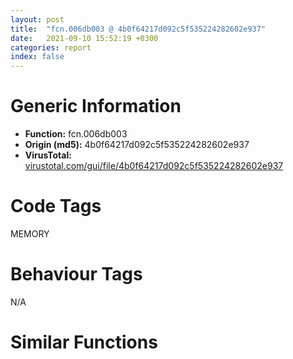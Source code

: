 ```yaml
---
layout: post
title:  "fcn.006db003 @ 4b0f64217d092c5f535224282602e937"
date:   2021-09-10 15:52:19 +0300
categories: report
index: false
---
```


# Generic Information
- **Function:** fcn.006db003
- **Origin (md5):** 4b0f64217d092c5f535224282602e937
- **VirusTotal:** [virustotal.com/gui/file/4b0f64217d092c5f535224282602e937][virustotal_ref]

# Code Tags
<span class="tag" id="MEMORY">MEMORY</span>


# Behaviour Tags
<span class="bhv-tag" id="na">N/A</span>

# Similar Functions
<script type="text/javascript" src="https://www.gstatic.com/charts/loader.js"></script>
<script type="text/javascript">

    google.charts.load('current', {'packages':['corechart']});
    google.charts.setOnLoadCallback(drawChart);

    function drawChart() {
    var data = new google.visualization.DataTable();
        data.addColumn('number', 'X');
        data.addColumn('number', 'Y');
        data.addColumn({type: 'string', role: 'tooltip', 'p': {'html': true}});
        data.addColumn({'type': 'string', 'role': 'style'});
        
        data.addRows([
    [-67.66114807128906, -489.5516357421875, '<b><a href="/report/fcn.006db003@4b0f64217d092c5f535224282602e937">fcn.006db003</a><br>@4b0f64217d092c5f535224282602e937</b><br>', 'point { fill-color: #e0440e; }'],
[-246.6265869140625, -485.9320373535156, '<b><a href="/report/fcn.004023aa@90aa43862e75a7f78f2655241632f0e5">fcn.004023aa</a><br>@90aa43862e75a7f78f2655241632f0e5</b><br>', 'null'],
[239.66944885253906, -225.43380737304688, '<b><a href="/report/fcn.00407b2b@7dd153bad1771b9e8d5266a341ebf949">fcn.00407b2b</a><br>@7dd153bad1771b9e8d5266a341ebf949</b><br>', 'null'],
[-293.8268737792969, 176.6090087890625, '<b><a href="/report/fcn.004013c0@562bf33eb57e8c08a86e538e69918c30">fcn.004013c0</a><br>@562bf33eb57e8c08a86e538e69918c30</b><br>', 'null'],
[-112.27790069580078, -55.6929817199707, '<b><a href="/report/fcn.00523c15@da37d90419c1292c0f16cbfd1f66402d">fcn.00523c15</a><br>@da37d90419c1292c0f16cbfd1f66402d</b><br>', 'null'],
[194.88882446289062, -26.943986892700195, '<b><a href="/report/fcn.00405da2@ea9c1e2eeb951a8e6185c6674c228f98">fcn.00405da2</a><br>@ea9c1e2eeb951a8e6185c6674c228f98</b><br>', 'null'],
[105.76216888427734, 317.34161376953125, '<b><a href="/report/fcn.0054ec2d@9a2108de6665bf53e42d7cbbbe5a0866">fcn.0054ec2d</a><br>@9a2108de6665bf53e42d7cbbbe5a0866</b><br>', 'null'],
[-159.3824462890625, 295.87249755859375, '<b><a href="/report/fcn.00405d1e@1c48774da6a3dd4bf3ea41716a332c61">fcn.00405d1e</a><br>@1c48774da6a3dd4bf3ea41716a332c61</b><br>', 'null'],
[44.33676528930664, 142.5157470703125, '<b><a href="/report/fcn.006ccc92@1ad8df9cf1d781bf2acc8965dea0570e">fcn.006ccc92</a><br>@1ad8df9cf1d781bf2acc8965dea0570e</b><br>', 'null'],
[331.36798095703125, 213.82989501953125, '<b><a href="/report/fcn.005994d5@009ea4ad185ccb9becba67b3b2163e8b">fcn.005994d5</a><br>@009ea4ad185ccb9becba67b3b2163e8b</b><br>', 'null'],
[33.65596389770508, -171.13751220703125, '<b><a href="/report/fcn.005d7266@4179b381a87b74dcd140154f9010ef86">fcn.005d7266</a><br>@4179b381a87b74dcd140154f9010ef86</b><br>', 'null'],

        ]);

    var options = {
        title: 'Similarity Plot',
        legend: 'none',
        colors: ['#dedbd9', '#e6693e', '#ec8f6e', '#f3b49f', '#f6c7b6'],
        tooltip: {isHtml: true, trigger: 'both'},
        explorer: {
        actions: ["dragToZoom", "rightClickToReset"],
        },
        chartArea: {
        width: '80%',
        height: '80%'
        },
        width: '100%',
        height: '100%'
    };

    var chart = new google.visualization.ScatterChart(document.getElementById('chart_div'));

    chart.draw(data, options);
    }
    
</script>


<div id="chart_div" style="width: 100%px; height: 100%;"></div>

# Disassembled Code
{% highlight nasm %}

push ebp
mov ebp, esp
sub esp, 0xa4
push 0x95
push 0x40
call dword[sym.imp.KERNEL32.dll_GlobalAlloc]
push eax
call dword[sym.imp.KERNEL32.dll_GlobalUnlock]
mov dword[ebp-0x38], eax
mov eax, dword[ebp-0x10]
add eax, dword[ebp-0x5c]
add eax, dword[ebp-0x24]
mov dword[ebp-0x14], eax
and dword[ebp-0x20], 0
jmp 0x6db03c
mov eax, dword[ebp-0x20]
inc eax
mov dword[ebp-0x20], eax
cmp dword[ebp-0x20], 3
jae 0x6db04d
mov eax, dword[ebp-0xc]
add eax, dword[ebp-0x1c]
mov dword[ebp-0x18], eax
jmp 0x6db035
push dword[ebp-0x54]
push dword[ebp-0x5c]
push dword[ebp-0x2c]
push dword[ebp-0x1c]
mov edx, dword[ebp-0x10]
mov ecx, dword[ebp-0x18]
call fcn.006da17c
mov dword[ebp-0x38], eax
mov dword[ebp-8], 0xb3f
mov eax, dword[ebp-0x50]
add eax, dword[ebp-0x28]
add eax, dword[ebp-0x14]
mov dword[ebp-0x20], eax
mov eax, dword[ebp-0x14]
add eax, dword[ebp-0xc]
mov dword[ebp-0x20], eax
mov eax, dword[ebp-8]
add eax, 6
mov dword[ebp-8], eax
mov eax, dword[ebp-0x24]
add eax, dword[ebp-0x5c]
mov dword[ebp-0x20], eax
mov eax, dword[ebp-0x24]
add eax, dword[ebp-0x18]
mov dword[ebp-0x1c], eax
cmp dword[ebp-8], 0xb4b
jb 0x6db07a
mov eax, dword[ebp-4]
add eax, dword[ebp-0x38]
mov dword[ebp-0x30], eax
mov eax, dword[ebp-0x34]
add eax, dword[ebp-0x28]
add eax, dword[ebp-0xc]
mov dword[ebp-8], eax
mov eax, dword[ebp-0x40]
add eax, dword[ebp-0x20]
mov dword[ebp-4], eax
mov eax, dword[ebp-0x54]
add eax, dword[ebp-0xc]
add eax, dword[ebp-0xc]
mov dword[ebp-8], eax
lea eax, [ebp-0x40]
push eax
lea eax, [ebp-0x18]
push eax
push dword[ebp-0x60]
call dword[sym.imp.KERNEL32.dll_GetConsoleWindow]
push eax
call dword[sym.imp.USER32.dll_GetScrollRange]
mov dword[ebp-0x2c], eax
mov eax, dword[ebp-4]
add eax, dword[ebp-0xc]
mov dword[ebp-0x18], eax
mov eax, dword[ebp-0x3c]
add eax, dword[ebp-0x2c]
mov dword[ebp-0x20], eax
mov eax, dword[ebp-0x34]
cmp eax, dword[ebp-0x44]
je 0x6db116
mov eax, dword[ebp-8]
cmp eax, dword[ebp-0x5c]
jne 0x6db11f
mov eax, dword[ebp-0x60]
cmp eax, dword[ebp-0x48]
je 0x6db11f
mov eax, dword[ebp-0x5c]
add eax, dword[ebp-0x50]
mov dword[ebp-0x18], eax
mov eax, dword[ebp-0x48]
add eax, dword[ebp-0x40]
add eax, dword[ebp-4]
mov dword[ebp-0x30], eax
mov eax, dword[ebp-0x14]
add eax, dword[ebp-0x38]
mov dword[ebp-0x60], eax
mov eax, dword[ebp-0x40]
add eax, dword[ebp-0x18]
add eax, dword[ebp-0x3c]
mov dword[ebp-0x28], eax
mov eax, dword[ebp-0x18]
add eax, dword[ebp-0x30]
mov dword[ebp-0x1c], eax
mov eax, dword[ebp-0x2c]
add eax, dword[ebp-0x24]
mov dword[ebp-0x48], eax
mov eax, dword[ebp-8]
add eax, dword[ebp-0x14]
add eax, dword[ebp-4]
mov dword[ebp-0x44], eax
mov eax, dword[ebp-0x54]
cmp eax, dword[ebp-0x24]
jae 0x6db177
mov eax, dword[ebp-0x24]
cmp eax, dword[ebp-0x30]
je 0x6db177
mov eax, dword[ebp-0x50]
add eax, dword[ebp-0x10]
mov dword[ebp-0x18], eax
mov eax, dword[ebp-0x20]
add eax, dword[ebp-4]
add eax, dword[ebp-4]
mov dword[ebp-0x18], eax
mov eax, dword[ebp-0x30]
add eax, dword[ebp-0x2c]
add eax, dword[ebp-0x1c]
mov dword[ebp-0x3c], eax
mov eax, dword[ebp-0x1c]
add eax, dword[ebp-0x10]
add eax, dword[ebp-0x50]
mov dword[ebp-0x18], eax
mov eax, dword[ebp-4]
add eax, dword[ebp-0x38]
add eax, dword[ebp-0x2c]
mov dword[ebp-0x28], eax
push 0x40
push 0x3000
push 0x60381
push 0
call dword[sym.imp.KERNEL32.dll_VirtualAlloc]
mov dword[ebp-0x7c], eax
mov eax, dword[ebp-8]
add eax, dword[ebp-0x2c]
mov dword[ebp-0xc], eax
push dword[ebp-0xc]
push str.iT5iev0
call dword[sym.imp.KERNEL32.dll_BeginUpdateResourceW]
mov dword[ebp-0xc], eax
mov eax, dword[ebp-0x18]
add eax, dword[ebp-0x20]
add eax, dword[ebp-0x58]
mov dword[ebp-0xc], eax
mov eax, dword[ebp-0x14]
add eax, dword[ebp-0x44]
mov dword[ebp-0x50], eax
mov eax, dword[ebp-0x3c]
add eax, dword[ebp-8]
mov dword[ebp-0x54], eax
cmp dword[ebp-0x1c], 0
jne 0x6db204
mov eax, dword[ebp-0x44]
cmp eax, dword[ebp-0x34]
jae 0x6db210
mov eax, dword[ebp-0x44]
add eax, dword[ebp-0x48]
add eax, dword[ebp-0x30]
mov dword[ebp-0xc], eax
mov eax, dword[ebp-0x18]
add eax, dword[ebp-0x10]
mov dword[ebp-0x24], eax
mov eax, dword[ebp-0x28]
add eax, dword[ebp-8]
mov dword[ebp-0x10], eax
push dword[ebp-0xc]
push dword[ebp-8]
push dword[ebp-0x2c]
push dword[ebp-0x1c]
push dword[ebp-0x10]
mov edx, dword[ebp-0x10]
mov ecx, dword[ebp-0x38]
call fcn.006dabe7
mov dword[ebp-0x54], eax
mov eax, dword[ebp-0x18]
add eax, dword[ebp-0x34]
add eax, dword[ebp-4]
mov dword[ebp-0x24], eax
mov eax, dword[ebp-0x2c]
add eax, dword[ebp-0x28]
mov dword[ebp-0x44], eax
mov eax, dword[ebp-0x7c]
add eax, 0x43000
mov dword[ebp-0x7c], eax
mov eax, dword[ebp-0x34]
add eax, dword[ebp-0x34]
add eax, dword[ebp-0x18]
mov dword[ebp-0x50], eax
mov eax, dword[ebp-0x30]
add eax, dword[ebp-0x18]
mov dword[ebp-0x44], eax
mov eax, dword[ebp-0x24]
add eax, dword[ebp-8]
mov dword[ebp-0x10], eax
mov dword[ebp-0xa0], 0x401000
mov eax, dword[ebp-0x40]
add eax, dword[ebp-0x2c]
add eax, dword[ebp-0x60]
mov dword[ebp-0x5c], eax
mov eax, dword[ebp-0x1c]
add eax, dword[ebp-0x58]
mov dword[ebp-0x40], eax
mov eax, dword[ebp-0x60]
mov dword[ebp-0x80], eax
cmp dword[ebp-0x80], 0x3c
je 0x6db2ef
cmp dword[ebp-0x80], 0x9e
je 0x6db2c5
cmp dword[ebp-0x80], 0xcf
je 0x6db2d3
cmp dword[ebp-0x80], 0x119
je 0x6db2e1
jmp 0x6db2fd
mov eax, dword[ebp-4]
add eax, dword[ebp-0xc]
add eax, dword[ebp-4]
mov dword[ebp-0x2c], eax
jmp 0x6db306
mov eax, dword[ebp-0x18]
add eax, dword[ebp-4]
add eax, dword[ebp-0x30]
mov dword[ebp-0x38], eax
jmp 0x6db306
mov eax, dword[ebp-0x10]
add eax, dword[ebp-0x54]
add eax, dword[ebp-0x38]
mov dword[ebp-0x50], eax
jmp 0x6db306
mov eax, dword[ebp-0x3c]
add eax, dword[ebp-0x58]
add eax, dword[ebp-0x58]
mov dword[ebp-4], eax
jmp 0x6db306
mov eax, dword[ebp-0x18]
add eax, dword[ebp-0x28]
mov dword[ebp-0x40], eax
mov eax, dword[ebp-0xc]
add eax, dword[ebp-0x44]
add eax, dword[ebp-0x28]
mov dword[ebp-0x58], eax
and dword[ebp-0x4c], 0
mov eax, dword[ebp-0x14]
add eax, dword[ebp-0xc]
mov dword[ebp-0x18], eax
mov eax, dword[ebp-0x18]
add eax, dword[ebp-0x18]
mov dword[ebp-0x58], eax
mov eax, dword[ebp-0x58]
add eax, dword[ebp-0x38]
add eax, dword[ebp-0x50]
mov dword[ebp-0x28], eax
mov eax, dword[ebp-0x3c]
add eax, dword[ebp-0x28]
mov dword[ebp-0x30], eax
mov dword[ebp-0x90], 0xc9d01517
mov eax, dword[ebp-0x34]
mov dword[ebp-0x64], eax
cmp dword[ebp-0x64], 0x4c
je 0x6db3ae
cmp dword[ebp-0x64], 0x54
je 0x6db3bc
cmp dword[ebp-0x64], 0x71
je 0x6db3a3
cmp dword[ebp-0x64], 0x97
je 0x6db37c
cmp dword[ebp-0x64], 0xbd
je 0x6db398
cmp dword[ebp-0x64], 0xdd
je 0x6db38a
jmp 0x6db3ca
mov eax, dword[ebp-0x5c]
add eax, dword[ebp-0x24]
add eax, dword[ebp-0x54]
mov dword[ebp-0x40], eax
jmp 0x6db3d3
mov eax, dword[ebp-0x58]
add eax, dword[ebp-0x54]
add eax, dword[ebp-4]
mov dword[ebp-0x14], eax
jmp 0x6db3d3
mov eax, dword[ebp-4]
add eax, dword[ebp-0x54]
mov dword[ebp-0x24], eax
jmp 0x6db3d3
mov eax, dword[ebp-0x28]
add eax, dword[ebp-0x58]
mov dword[ebp-0x38], eax
jmp 0x6db3d3
mov eax, dword[ebp-4]
add eax, dword[ebp-0x3c]
add eax, dword[ebp-0x20]
mov dword[ebp-0x38], eax
jmp 0x6db3d3
mov eax, dword[ebp-0x20]
add eax, dword[ebp-0x10]
add eax, dword[ebp-0x34]
mov dword[ebp-4], eax
jmp 0x6db3d3
mov eax, dword[ebp-0x38]
add eax, dword[ebp-4]
mov dword[ebp-0x24], eax
mov eax, dword[ebp-0x3c]
add eax, dword[ebp-0x10]
mov dword[ebp-0x5c], eax
mov dword[ebp-0x68], 0xfff67d
mov eax, dword[ebp-0x2c]
add eax, dword[ebp-0x2c]
add eax, dword[ebp-0x10]
mov dword[ebp-0x60], eax
mov dword[ebp-0x8c], 0x45a617ec
mov eax, dword[ebp-8]
add eax, dword[ebp-0x60]
add eax, dword[ebp-0x58]
mov dword[ebp-0x18], eax
mov eax, dword[ebp-0x48]
cmp eax, dword[ebp-0x1c]
jb 0x6db421
mov eax, dword[ebp-0x24]
cmp eax, dword[ebp-0x20]
jbe 0x6db421
mov eax, dword[ebp-0x1c]
add eax, dword[ebp-0x58]
add eax, dword[ebp-0x54]
mov dword[ebp-0x28], eax
mov dword[ebp-0x70], 0xc448e8e4
mov eax, dword[ebp-0x10]
add eax, dword[ebp-8]
add eax, dword[ebp-0x54]
mov dword[ebp-0x40], eax
mov dword[ebp-0x98], 0x9399da99
mov eax, dword[ebp-0x28]
cmp eax, dword[ebp-0x44]
jae 0x6db462
mov eax, dword[ebp-0x10]
cmp eax, dword[ebp-0x38]
jne 0x6db462
mov eax, dword[ebp-0x3c]
cmp eax, dword[ebp-0x1c]
jne 0x6db462
mov eax, dword[ebp-0x10]
add eax, dword[ebp-0x44]
add eax, dword[ebp-0x54]
mov dword[ebp-0x14], eax
mov eax, dword[ebp-0x2c]
add eax, dword[ebp-0x44]
mov dword[ebp-0x54], eax
mov eax, dword[ebp-8]
add eax, dword[ebp-0x60]
mov dword[ebp-0x1c], eax
and dword[ebp-0x4c], 0
cmp dword[ebp-0x4c], 0xb1b8
jae 0x6dbc2a
mov eax, dword[ebp-0x10]
add eax, dword[ebp-0x28]
mov dword[ebp-0x50], eax
mov eax, dword[ebp-0x90]
xor eax, dword[ebp-0x68]
mov dword[ebp-0x90], eax
mov eax, dword[ebp-0x18]
add eax, dword[ebp-0x48]
add eax, dword[ebp-0x14]
mov dword[ebp-0x2c], eax
mov dword[ebp-0x54], 0x589
mov eax, dword[ebp-0xc]
add eax, dword[ebp-0x58]
mov dword[ebp-0x5c], eax
mov eax, dword[ebp-0x14]
add eax, dword[ebp-0x10]
add eax, dword[ebp-0x50]
mov dword[ebp-0x5c], eax
mov eax, dword[ebp-0x54]
add eax, 9
mov dword[ebp-0x54], eax
mov eax, dword[ebp-8]
add eax, dword[ebp-4]
mov dword[ebp-0x58], eax
mov eax, dword[ebp-0x30]
add eax, dword[ebp-0x44]
mov dword[ebp-0x20], eax
cmp dword[ebp-0x54], 0x5a4
jb 0x6db4b9
mov eax, dword[ebp-0x68]
add eax, dword[ebp-0x8c]
mov dword[ebp-0x68], eax
mov eax, dword[ebp-0x2c]
add eax, dword[ebp-4]
add eax, dword[ebp-0x50]
mov dword[ebp-0x20], eax
mov eax, dword[ebp-0x70]
xor eax, dword[ebp-0x68]
mov dword[ebp-0x70], eax
mov eax, dword[ebp-4]
add eax, dword[ebp-0x3c]
mov dword[ebp-0x18], eax
mov eax, dword[ebp-4]
cmp eax, dword[ebp-0x10]
jae 0x6db523
mov eax, dword[ebp-0x54]
cmp eax, dword[ebp-0x40]
je 0x6db529
cmp dword[ebp-0x28], 0
jae 0x6db535
mov eax, dword[ebp-0x38]
add eax, dword[ebp-0x3c]
add eax, dword[ebp-0x20]
mov dword[ebp-0x14], eax
mov eax, dword[ebp-0x8c]
add eax, dword[ebp-0x70]
mov dword[ebp-0x8c], eax
mov eax, dword[ebp-4]
add eax, dword[ebp-0x2c]
mov dword[ebp-0x1c], eax
mov eax, dword[ebp-0x58]
add eax, dword[ebp-0x38]
add eax, dword[ebp-0x34]
mov dword[ebp-0x30], eax
mov eax, dword[ebp-0x70]
xor eax, dword[ebp-0x98]
mov dword[ebp-0x70], eax
mov eax, dword[ebp-0x40]
add eax, dword[ebp-0x44]
mov dword[ebp-4], eax
mov eax, dword[ebp-0x48]
add eax, dword[ebp-8]
add eax, dword[ebp-0x44]
mov dword[ebp-0x34], eax
mov eax, dword[ebp-0x68]
xor eax, dword[ebp-0x70]
mov dword[ebp-0x68], eax
and dword[ebp-0xc], 0
jmp 0x6db590
mov eax, dword[ebp-0xc]
inc eax
mov dword[ebp-0xc], eax
cmp dword[ebp-0xc], 3
jae 0x6db5a4
mov eax, dword[ebp-0x30]
add eax, dword[ebp-0x44]
add eax, dword[ebp-0x14]
mov dword[ebp-0x34], eax
jmp 0x6db589
and dword[ebp-0x30], 0
jmp 0x6db5b1
mov eax, dword[ebp-0x30]
inc eax
mov dword[ebp-0x30], eax
cmp dword[ebp-0x30], 3
jae 0x6db5c2
mov eax, dword[ebp-4]
add eax, dword[ebp-0x44]
mov dword[ebp-0x1c], eax
jmp 0x6db5aa
mov eax, dword[ebp-0x7c]
add eax, dword[ebp-0x4c]
mov dword[ebp-0xa4], eax
mov eax, dword[ebp-0x40]
add eax, dword[ebp-0x40]
add eax, dword[ebp-0x20]
mov dword[ebp-0x38], eax
and dword[ebp-8], 0
jmp 0x6db5e7
mov eax, dword[ebp-8]
inc eax
mov dword[ebp-8], eax
cmp dword[ebp-8], 1
jae 0x6db5f8
mov eax, dword[ebp-0x14]
add eax, dword[ebp-4]
mov dword[ebp-0x50], eax
jmp 0x6db5e0
mov eax, dword[ebp-0x18]
add eax, dword[ebp-0x30]
add eax, dword[ebp-0x40]
mov dword[ebp-0x44], eax
mov eax, dword[ebp-0x48]
add eax, dword[ebp-0x30]
add eax, dword[ebp-4]
mov dword[ebp-0x10], eax
mov eax, dword[ebp-0xa0]
add eax, dword[ebp-0x4c]
mov dword[ebp-0x9c], eax
mov eax, dword[ebp-0x18]
add eax, dword[ebp-0x60]
mov dword[ebp-0x58], eax
mov eax, dword[ebp-0x20]
add eax, dword[ebp-4]
mov dword[ebp-0x38], eax
mov eax, dword[ebp-0x9c]
mov eax, dword[eax]
xor eax, dword[ebp-0x90]
mov ecx, dword[ebp-0xa4]
mov dword[ecx], eax
mov eax, dword[ebp-4]
add eax, dword[ebp-0x40]
add eax, dword[ebp-0x48]
mov dword[ebp-0x28], eax
mov eax, dword[ebp-0x14]
add eax, dword[ebp-0x5c]
mov dword[ebp-0x44], eax
mov eax, dword[ebp-0x54]
add eax, dword[ebp-0x38]
add eax, dword[ebp-0x44]
mov dword[ebp-0x20], eax
mov eax, dword[ebp-0x2c]
add eax, dword[ebp-0x60]
mov dword[ebp-8], eax
mov eax, dword[ebp-0x60]
add eax, dword[ebp-0x2c]
mov dword[ebp-0x1c], eax
mov eax, dword[ebp-0x2c]
add eax, dword[ebp-0x20]
add eax, dword[ebp-0x38]
mov dword[ebp-8], eax
mov eax, dword[ebp-0x28]
add eax, dword[ebp-0x14]
add eax, dword[ebp-0x10]
mov dword[ebp-0x2c], eax
mov eax, dword[ebp-0x50]
add eax, dword[ebp-0x40]
add eax, dword[ebp-0x24]
mov dword[ebp-0x28], eax
mov eax, dword[ebp-0x4c]
add eax, 0x2a9c4
mov dword[ebp-0x4c], eax
mov eax, dword[ebp-0x1c]
add eax, dword[ebp-0x14]
mov dword[ebp-0x28], eax
mov eax, dword[ebp-0x50]
add eax, dword[ebp-0x40]
mov dword[ebp-0x30], eax
mov eax, dword[ebp-0x44]
add eax, dword[ebp-0x44]
add eax, dword[ebp-0x24]
mov dword[ebp-0x38], eax
mov eax, dword[ebp-0x10]
cmp eax, dword[ebp-0x54]
jae 0x6db6d7
mov eax, dword[ebp-0x28]
cmp eax, dword[ebp-0x38]
jae 0x6db6df
mov eax, dword[ebp-0xc]
cmp eax, dword[ebp-8]
jne 0x6db6e8
mov eax, dword[ebp-0x48]
add eax, dword[ebp-0x50]
mov dword[ebp-0x5c], eax
mov eax, dword[ebp-0x34]
add eax, dword[ebp-0x44]
mov dword[ebp-8], eax
mov eax, dword[ebp-0x24]
cmp eax, dword[ebp-0x1c]
ja 0x6db709
mov eax, dword[ebp-0x2c]
cmp eax, dword[ebp-0x50]
jne 0x6db709
mov eax, dword[ebp-0x14]
cmp eax, dword[ebp-0xc]
jne 0x6db715
mov eax, dword[ebp-0x40]
add eax, dword[ebp-0x24]
add eax, dword[ebp-0x3c]
mov dword[ebp-0xc], eax
mov eax, dword[ebp-0x30]
add eax, dword[ebp-0x5c]
mov dword[ebp-0x10], eax
mov eax, dword[ebp-4]
add eax, dword[ebp-0x2c]
add eax, dword[ebp-0x30]
mov dword[ebp-0x20], eax
mov eax, dword[ebp-0x4c]
add eax, 0x2a7ef
mov dword[ebp-0x4c], eax
mov eax, dword[ebp-0x14]
add eax, dword[ebp-0x34]
mov dword[ebp-0x10], eax
mov eax, dword[ebp-0x4c]
mov dword[ebp-0x88], eax
cmp dword[ebp-0x88], 0x13
je 0x6db77d
cmp dword[ebp-0x88], 0x42
je 0x6db772
cmp dword[ebp-0x88], 0x98
je 0x6db767
jmp 0x6db788
mov eax, dword[ebp-0x58]
add eax, dword[ebp-0x30]
mov dword[ebp-0x14], eax
jmp 0x6db794
mov eax, dword[ebp-0x14]
add eax, dword[ebp-0x10]
mov dword[ebp-0x54], eax
jmp 0x6db794
mov eax, dword[ebp-0x60]
add eax, dword[ebp-0x1c]
mov dword[ebp-0x30], eax
jmp 0x6db794
mov eax, dword[ebp-0xc]
add eax, dword[ebp-0x5c]
add eax, dword[ebp-0x30]
mov dword[ebp-0x34], eax
mov eax, dword[ebp-4]
add eax, dword[ebp-0x58]
add eax, dword[ebp-0x40]
mov dword[ebp-0x28], eax
mov eax, dword[ebp-8]
add eax, dword[ebp-4]
add eax, dword[ebp-0x3c]
mov dword[ebp-0x24], eax
mov eax, dword[ebp-0xc]
mov dword[ebp-0x6c], eax
cmp dword[ebp-0x6c], 0xe
je 0x6db821
cmp dword[ebp-0x6c], 0x25
je 0x6db7e1
cmp dword[ebp-0x6c], 0x57
je 0x6db808
cmp dword[ebp-0x6c], 0x92
je 0x6db7ef
cmp dword[ebp-0x6c], 0xcc
je 0x6db7fa
cmp dword[ebp-0x6c], 0x114
je 0x6db813
jmp 0x6db82f
mov eax, dword[ebp-0x30]
add eax, dword[ebp-0x18]
add eax, dword[ebp-0x58]
mov dword[ebp-0x20], eax
jmp 0x6db83b
mov eax, dword[ebp-0xc]
add eax, dword[ebp-0x14]
mov dword[ebp-0x38], eax
jmp 0x6db83b
mov eax, dword[ebp-0x30]
add eax, dword[ebp-0xc]
add eax, dword[ebp-0x44]
mov dword[ebp-0x2c], eax
jmp 0x6db83b
mov eax, dword[ebp-0x24]
add eax, dword[ebp-0x18]
mov dword[ebp-0x44], eax
jmp 0x6db83b
mov eax, dword[ebp-0x40]
add eax, dword[ebp-0x3c]
add eax, dword[ebp-0x44]
mov dword[ebp-0x30], eax
jmp 0x6db83b
mov eax, dword[ebp-0x28]
add eax, dword[ebp-0x30]
add eax, dword[ebp-0x30]
mov dword[ebp-0x38], eax
jmp 0x6db83b
mov eax, dword[ebp-8]
add eax, dword[ebp-0x18]
add eax, dword[ebp-0x48]
mov dword[ebp-0x24], eax
mov eax, dword[ebp-0x50]
mov dword[ebp-0x74], eax
cmp dword[ebp-0x74], 0x19
je 0x6db875
cmp dword[ebp-0x74], 0x59
je 0x6db891
cmp dword[ebp-0x74], 0xb3
je 0x6db89c
cmp dword[ebp-0x74], 0xe1
je 0x6db883
cmp dword[ebp-0x74], 0x121
je 0x6db86a
jmp 0x6db8aa
mov eax, dword[ebp-0x18]
add eax, dword[ebp-0x5c]
mov dword[ebp-8], eax
jmp 0x6db8b6
mov eax, dword[ebp-0x2c]
add eax, dword[ebp-4]
add eax, dword[ebp-0x50]
mov dword[ebp-0x44], eax
jmp 0x6db8b6
mov eax, dword[ebp-0x3c]
add eax, dword[ebp-0x18]
add eax, dword[ebp-0x28]
mov dword[ebp-0x14], eax
jmp 0x6db8b6
mov eax, dword[ebp-8]
add eax, dword[ebp-0x30]
mov dword[ebp-0x34], eax
jmp 0x6db8b6
mov eax, dword[ebp-0xc]
add eax, dword[ebp-0x3c]
add eax, dword[ebp-0x54]
mov dword[ebp-0x38], eax
jmp 0x6db8b6
mov eax, dword[ebp-8]
add eax, dword[ebp-0x54]
add eax, dword[ebp-0x2c]
mov dword[ebp-0x48], eax
mov eax, dword[ebp-8]
cmp eax, dword[ebp-0x34]
jbe 0x6db8cf
mov eax, dword[ebp-0x58]
cmp eax, dword[ebp-0x50]
jbe 0x6db8cf
mov eax, dword[ebp-4]
add eax, dword[ebp-4]
mov dword[ebp-0x1c], eax
mov eax, dword[ebp-0x20]
mov dword[ebp-0x78], eax
cmp dword[ebp-0x78], 0x12
je 0x6db919
cmp dword[ebp-0x78], 0x3e
je 0x6db8f5
cmp dword[ebp-0x78], 0x86
je 0x6db900
cmp dword[ebp-0x78], 0xb7
je 0x6db90e
jmp 0x6db927
mov eax, dword[ebp-0x3c]
add eax, dword[ebp-0x48]
mov dword[ebp-0x20], eax
jmp 0x6db933
mov eax, dword[ebp-0x58]
add eax, dword[ebp-0x60]
add eax, dword[ebp-4]
mov dword[ebp-0x48], eax
jmp 0x6db933
mov eax, dword[ebp-0xc]
add eax, dword[ebp-4]
mov dword[ebp-0x20], eax
jmp 0x6db933
mov eax, dword[ebp-0xc]
add eax, dword[ebp-0x1c]
add eax, dword[ebp-0x28]
mov dword[ebp-4], eax
jmp 0x6db933
mov eax, dword[ebp-0x40]
add eax, dword[ebp-0x18]
add eax, dword[ebp-0x38]
mov dword[ebp-0x30], eax
mov eax, dword[ebp-0x4c]
add eax, 0x825da
mov dword[ebp-0x4c], eax
mov eax, dword[ebp-0x3c]
add eax, dword[ebp-0x40]
mov dword[ebp-0x34], eax
mov eax, dword[ebp-0x14]
add eax, dword[ebp-0x3c]
add eax, dword[ebp-0x10]
mov dword[ebp-0x5c], eax
mov eax, dword[ebp-4]
add eax, dword[ebp-0x24]
add eax, dword[ebp-0x24]
mov dword[ebp-0xc], eax
mov eax, dword[ebp-8]
add eax, dword[ebp-0x18]
mov dword[ebp-0x48], eax
mov eax, dword[ebp-0x28]
add eax, dword[ebp-0x20]
mov dword[ebp-0x60], eax
mov eax, dword[ebp-0x1c]
add eax, dword[ebp-0x1c]
mov dword[ebp-0x40], eax
cmp dword[ebp-0x3c], 0
jne 0x6db994
mov eax, dword[ebp-0x24]
cmp eax, dword[ebp-0x34]
ja 0x6db994
mov eax, dword[ebp-0x34]
add eax, dword[ebp-0x1c]
add eax, dword[ebp-0x10]
mov dword[ebp-0x44], eax
mov eax, dword[ebp-0x48]
add eax, dword[ebp-0x38]
add eax, dword[ebp-0x28]
mov dword[ebp-0xc], eax
mov eax, dword[ebp-0x4c]
add eax, 0x608bb
mov dword[ebp-0x4c], eax
mov eax, dword[ebp-0x40]
add eax, dword[ebp-0x14]
mov dword[ebp-0x44], eax
mov eax, dword[ebp-0x1c]
add eax, dword[ebp-8]
add eax, dword[ebp-0x60]
mov dword[ebp-4], eax
mov eax, dword[ebp-0x5c]
add eax, dword[ebp-0x14]
mov dword[ebp-0x3c], eax
mov eax, dword[ebp-0x10]
cmp eax, dword[ebp-0xc]
je 0x6db9d9
mov eax, dword[ebp-0x10]
cmp eax, dword[ebp-0x24]
jne 0x6db9e2
mov eax, dword[ebp-0x5c]
add eax, dword[ebp-0x30]
mov dword[ebp-0x54], eax
mov eax, dword[ebp-0x3c]
add eax, dword[ebp-0x24]
add eax, dword[ebp-0x2c]
mov dword[ebp-0x18], eax
mov eax, dword[ebp-0x48]
add eax, dword[ebp-0x28]
add eax, dword[ebp-0x14]
mov dword[ebp-0x34], eax
mov eax, dword[ebp-0x1c]
add eax, dword[ebp-0x48]
mov dword[ebp-0x5c], eax
mov eax, dword[ebp-0x34]
add eax, dword[ebp-8]
add eax, dword[ebp-8]
mov dword[ebp-0x58], eax
mov eax, dword[ebp-0x4c]
add eax, 0x71bd7
mov dword[ebp-0x4c], eax
mov eax, dword[ebp-0x48]
add eax, dword[ebp-0x48]
mov dword[ebp-0x20], eax
mov eax, dword[ebp-0x20]
cmp eax, dword[ebp-0x48]
jae 0x6dba33
mov eax, dword[ebp-0x40]
cmp eax, dword[ebp-0x5c]
je 0x6dba3c
mov eax, dword[ebp-8]
add eax, dword[ebp-0x24]
mov dword[ebp-0x10], eax
mov eax, dword[ebp-0x34]
add eax, dword[ebp-0x18]
mov dword[ebp-0x60], eax
mov eax, dword[ebp-0x44]
add eax, dword[ebp-0x1c]
add eax, dword[ebp-0x60]
mov dword[ebp-0x28], eax
mov eax, dword[ebp-0x34]
add eax, dword[ebp-0x34]
add eax, dword[ebp-0xc]
mov dword[ebp-0x2c], eax
mov eax, dword[ebp-0x14]
add eax, dword[ebp-0x50]
add eax, dword[ebp-0xc]
mov dword[ebp-0x3c], eax
mov eax, dword[ebp-0x20]
add eax, dword[ebp-4]
add eax, dword[ebp-0x2c]
mov dword[ebp-0x24], eax
mov eax, dword[ebp-8]
add eax, dword[ebp-0x2c]
mov dword[ebp-0x50], eax
mov eax, dword[ebp-0x3c]
add eax, dword[ebp-0x20]
mov dword[ebp-0x2c], eax
mov eax, dword[ebp-0x4c]
sub eax, 0x722aa
mov dword[ebp-0x4c], eax
mov eax, dword[ebp-0x34]
add eax, dword[ebp-0x14]
add eax, dword[ebp-0x3c]
mov dword[ebp-0x1c], eax
mov eax, dword[ebp-0x1c]
add eax, dword[ebp-0x28]
mov dword[ebp-0x14], eax
mov eax, dword[ebp-0x40]
add eax, dword[ebp-0xc]
mov dword[ebp-0x14], eax
mov eax, dword[ebp-0x50]
add eax, dword[ebp-0x14]
mov dword[ebp-0x20], eax
mov eax, dword[ebp-0x3c]
add eax, dword[ebp-0x24]
mov dword[ebp-0x28], eax
mov eax, dword[ebp-0x3c]
add eax, dword[ebp-0x18]
add eax, dword[ebp-0x2c]
mov dword[ebp-4], eax
mov eax, dword[ebp-0x3c]
add eax, dword[ebp-0x10]
mov dword[ebp-0x40], eax
mov eax, dword[ebp-0x34]
add eax, dword[ebp-4]
mov dword[ebp-0x20], eax
mov eax, dword[ebp-4]
add eax, dword[ebp-0x50]
mov dword[ebp-0x1c], eax
mov eax, dword[ebp-0x4c]
sub eax, 0xc74d4
mov dword[ebp-0x4c], eax
mov eax, dword[ebp-8]
add eax, dword[ebp-0x40]
add eax, dword[ebp-0x1c]
mov dword[ebp-0x48], eax
mov eax, dword[ebp-0x30]
add eax, dword[ebp-0x48]
mov dword[ebp-0x24], eax
mov eax, dword[ebp-0x60]
add eax, dword[ebp-4]
add eax, dword[ebp-0x2c]
mov dword[ebp-0x28], eax
mov eax, dword[ebp-0x34]
add eax, dword[ebp-0x44]
add eax, dword[ebp-0x20]
mov dword[ebp-0x28], eax
mov eax, dword[ebp-0x14]
add eax, dword[ebp-0x34]
add eax, dword[ebp-0x5c]
mov dword[ebp-0x50], eax
mov eax, dword[ebp-0x38]
add eax, dword[ebp-8]
add eax, dword[ebp-4]
mov dword[ebp-0x40], eax
mov eax, dword[ebp-0x3c]
add eax, dword[ebp-0xc]
mov dword[ebp-0x40], eax
mov eax, dword[ebp-0x54]
add eax, dword[ebp-0x10]
add eax, dword[ebp-8]
mov dword[ebp-0x5c], eax
mov eax, dword[ebp-0x40]
add eax, dword[ebp-0x24]
add eax, dword[ebp-0x44]
mov dword[ebp-0x20], eax
mov eax, dword[ebp-0x4c]
sub eax, 0x687a4
mov dword[ebp-0x4c], eax
mov eax, dword[ebp-0x24]
add eax, dword[ebp-0x2c]
mov dword[ebp-0x10], eax
mov eax, dword[ebp-0x30]
add eax, dword[ebp-8]
mov dword[ebp-0x10], eax
mov eax, dword[ebp-0x24]
add eax, dword[ebp-0x14]
add eax, dword[ebp-0x18]
mov dword[ebp-0x60], eax
mov eax, dword[ebp-4]
add eax, dword[ebp-0x48]
mov dword[ebp-0x34], eax
mov eax, dword[ebp-0x14]
add eax, dword[ebp-0x58]
mov dword[ebp-0x3c], eax
mov eax, dword[ebp-0x5c]
add eax, dword[ebp-0x10]
add eax, dword[ebp-0x18]
mov dword[ebp-0x28], eax
mov eax, dword[ebp-0x44]
add eax, dword[ebp-0x38]
add eax, dword[ebp-0x24]
mov dword[ebp-0x60], eax
mov eax, dword[ebp-0x2c]
add eax, dword[ebp-0x20]
add eax, dword[ebp-0x28]
mov dword[ebp-0x30], eax
mov eax, dword[ebp-0x4c]
sub eax, 0x4ba00
mov dword[ebp-0x4c], eax
mov eax, dword[ebp-0x5c]
add eax, dword[ebp-8]
mov dword[ebp-0x18], eax
mov eax, dword[ebp-0x2c]
add eax, dword[ebp-0x14]
mov dword[ebp-0x40], eax
mov eax, dword[ebp-0x24]
add eax, dword[ebp-0x38]
add eax, dword[ebp-0x14]
mov dword[ebp-0x10], eax
mov eax, dword[ebp-0x2c]
add eax, dword[ebp-0x24]
mov dword[ebp-0x50], eax
mov eax, dword[ebp-0x28]
add eax, dword[ebp-0xc]
add eax, dword[ebp-0x60]
mov dword[ebp-0x38], eax
mov eax, dword[ebp-0x14]
add eax, dword[ebp-0x10]
add eax, dword[ebp-0x58]
mov dword[ebp-0x3c], eax
mov eax, dword[ebp-0x48]
add eax, dword[ebp-0x3c]
add eax, dword[ebp-0x10]
mov dword[ebp-0x28], eax
mov eax, dword[ebp-0x4c]
sub eax, 0x88989
mov dword[ebp-0x4c], eax
mov eax, dword[ebp-0x4c]
add eax, 0xcc690
mov dword[ebp-0x4c], eax
jmp 0x6db478
mov eax, dword[ebp-0x20]
mov dword[ebp-0x94], eax
cmp dword[ebp-0x94], 1
je 0x6dbc6c
cmp dword[ebp-0x94], 0x14
je 0x6dbc5e
cmp dword[ebp-0x94], 0x63
je 0x6dbc50
jmp 0x6dbc77
mov eax, dword[ebp-0xc]
add eax, dword[ebp-0x1c]
add eax, dword[ebp-8]
mov dword[ebp-0x10], eax
jmp 0x6dbc83
mov eax, dword[ebp-0xc]
add eax, dword[ebp-0x18]
add eax, dword[ebp-0x38]
mov dword[ebp-0x10], eax
jmp 0x6dbc83
mov eax, dword[ebp-0x38]
add eax, dword[ebp-0x14]
mov dword[ebp-0x48], eax
jmp 0x6dbc83
mov eax, dword[ebp-0x10]
add eax, dword[ebp-0x48]
add eax, dword[ebp-0x34]
mov dword[ebp-0xc], eax
mov eax, dword[ebp-0x7c]
add eax, 0x8984
mov dword[0x6dd274], eax
mov eax, dword[ebp-0x48]
add eax, dword[ebp-0x48]
mov dword[ebp-0x24], eax
mov eax, dword[ebp-0xc]
add eax, dword[ebp-0x24]
add eax, dword[ebp-0xc]
mov dword[ebp-4], eax
mov eax, dword[ebp-0x30]
add eax, dword[ebp-0x28]
add eax, dword[ebp-0x14]
mov dword[ebp-0xc], eax
mov eax, dword[ebp-0xc]
add eax, dword[ebp-0x38]
add eax, dword[ebp-0x20]
mov dword[ebp-0x10], eax
mov eax, dword[ebp-8]
cmp eax, dword[ebp-0x50]
je 0x6dbccd
mov eax, dword[ebp-0x3c]
cmp eax, dword[ebp-0x1c]
je 0x6dbcd3
cmp dword[ebp-0x34], 0
jbe 0x6dbcdc
mov eax, dword[ebp-0x10]
add eax, dword[ebp-8]
mov dword[ebp-0x1c], eax
mov eax, dword[ebp-0x50]
add eax, dword[ebp-0x34]
add eax, dword[ebp-0x10]
mov dword[ebp-0x28], eax
mov eax, dword[ebp-0x60]
add eax, dword[ebp-0x5c]
add eax, dword[ebp-0x14]
mov dword[ebp-0x58], eax
mov eax, dword[ebp-0x60]
mov dword[ebp-0x84], eax
cmp dword[ebp-0x84], 0x48
je 0x6dbd2c
cmp dword[ebp-0x84], 0x87
je 0x6dbd50
cmp dword[ebp-0x84], 0x9c
je 0x6dbd42
cmp dword[ebp-0x84], 0xdf
je 0x6dbd37
jmp 0x6dbd5b
mov eax, dword[ebp-4]
add eax, dword[ebp-0x48]
mov dword[ebp-0x58], eax
jmp 0x6dbd64
mov eax, dword[ebp-0x10]
add eax, dword[ebp-0x48]
mov dword[ebp-0x24], eax
jmp 0x6dbd64
mov eax, dword[ebp-0xc]
add eax, dword[ebp-0x50]
add eax, dword[ebp-0x18]
mov dword[ebp-0x30], eax
jmp 0x6dbd64
mov eax, dword[ebp-0x34]
add eax, dword[ebp-0x34]
mov dword[ebp-0x1c], eax
jmp 0x6dbd64
mov eax, dword[ebp-0x1c]
add eax, dword[ebp-0x40]
mov dword[ebp-0x14], eax
mov eax, dword[ebp-0x14]
add eax, dword[ebp-0x54]
add eax, dword[ebp-4]
mov dword[ebp-8], eax
mov eax, dword[ebp-0x1c]
add eax, dword[ebp-0x1c]
mov dword[ebp-0x60], eax
mov esp, ebp
pop ebp
ret

{% endhighlight %}

[virustotal_ref]: https://www.virustotal.com/gui/file/4b0f64217d092c5f535224282602e937